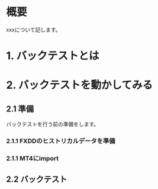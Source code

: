# 概要
xxxについて記します。




# 1. バックテストとは




# 2. バックテストを動かしてみる

## 2.1 準備
バックテストを行う前の準備をします。


### 2.1.1 FXDDのヒストリカルデータを準備

### 2.1.1 MT4にimport

## 2.2 バックテスト




